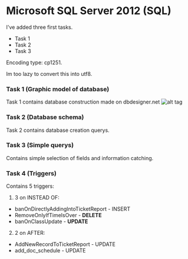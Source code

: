 # Microsoft SQL Server 2012 (SQL)
I've added three first tasks.
- Task 1
- Task 2
- Task 3

Encoding type: cp1251.

Im too lazy to convert this into utf8.
### Task 1 (Graphic model of database)
Task 1 contains database construction made on dbdesigner.net
![alt tag](https://github.com/shev2dev/Sql-study/blob/master/Task_1/UPD1.png)

### Task 2 (Database schema)
Task 2 contains database creation querys.

### Task 3 (Simple querys)
Contains simple selection of fields and information catching.

### Task 4 (Triggers)
Contains 5 triggers:

1. 3 on INSTEAD OF:
  * banOnDirectlyAddingIntoTicketReport - INSERT
  * RemoveOnlyIfTimeIsOver - **DELETE**
  * banOnClassUpdate - **UPDATE**
2. 2 on AFTER:
  * AddNewRecordToTicketReport - UPDATE
  * add_doc_schedule - UPDATE




